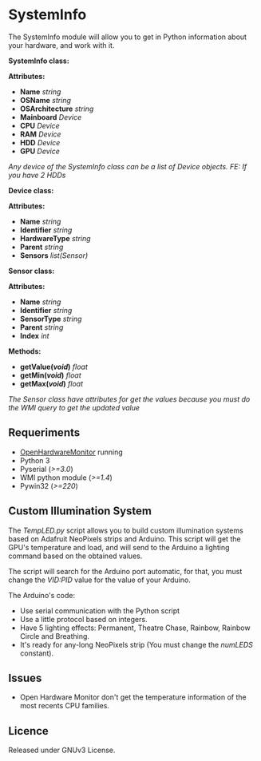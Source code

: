 # SystemInfo

The SystemInfo module will allow you to get in Python information about your hardware, and work with it.

**SystemInfo class:**

**Attributes:**

* **Name** *string*
* **OSName** *string*
* **OSArchitecture** *string*
* **Mainboard** *Device*
* **CPU** *Device*
* **RAM** *Device* 
* **HDD** *Device*
* **GPU** *Device*

*Any device of the SystemInfo class can be a list of Device objects. FE: If you have 2 HDDs*


**Device class:**

**Attributes:**

* **Name** *string*
* **Identifier** *string*
* **HardwareType** *string*
* **Parent** *string*
* **Sensors** *list(Sensor)*


**Sensor class:**

**Attributes:**

* **Name** *string*
* **Identifier** *string*
* **SensorType** *string*
* **Parent** *string*
* **Index** *int*

**Methods:**

* **getValue(*void*)** *float*
* **getMin(*void*)** *float*
* **getMax(*void*)** *float*

*The Sensor class have attributes for get the values because you must do the WMI query to get the updated value*


## Requeriments
* [OpenHardwareMonitor](http://openhardwaremonitor.org/) running
* Python 3
* Pyserial (*>=3.0*)
* WMI python module (*>=1.4*)
* Pywin32 (*>=220*)

## Custom Illumination System

The *TempLED.py* script allows you to build custom illumination systems based on Adafruit NeoPixels strips and Arduino. This script will
get the GPU's temperature and load, and will send to the Arduino a lighting command based on the obtained values.

The script will search for the Arduino port automatic, for that, you must change the *VID:PID* value for the value of your Arduino. 

The Arduino's code:
* Use serial communication with the Python script
* Use a little protocol based on integers.
* Have 5 lighting effects: Permanent, Theatre Chase, Rainbow, Rainbow Circle and Breathing.
* It's ready for any-long NeoPixels strip (You must change the *numLEDS* constant).

## Issues

* Open Hardware Monitor don't get the temperature information of the most recents CPU families.

## Licence

Released under GNUv3 License.
